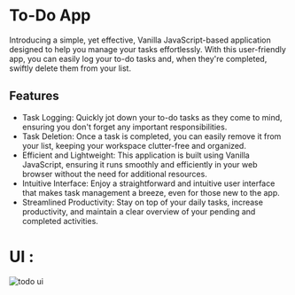 
# To-Do App
Introducing a simple, yet effective, Vanilla JavaScript-based application designed to help you manage your tasks effortlessly. With this user-friendly app, you can easily log your to-do tasks and, when they're completed, swiftly delete them from your list.


## Features

- Task Logging: Quickly jot down your to-do tasks as they come to mind, ensuring you don't forget any important responsibilities.
- Task Deletion: Once a task is completed, you can easily remove it from your list, keeping your workspace clutter-free and organized.
- Efficient and Lightweight: This application is built using Vanilla JavaScript, ensuring it runs smoothly and efficiently in your web browser without the need for additional resources.
- Intuitive Interface: Enjoy a straightforward and intuitive user interface that makes task management a breeze, even for those new to the app.
- Streamlined Productivity: Stay on top of your daily tasks, increase productivity, and maintain a clear overview of your pending and completed activities.

 
# UI : 

![todo ui](https://github.com/mohit-thakur09/ToDo-App/assets/82665617/75ea94a0-821f-47dd-a60e-ef9a2307262b)

